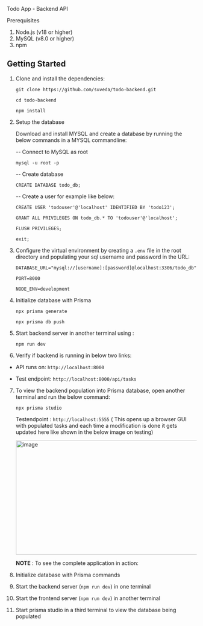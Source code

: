 Todo App - Backend API

Prerequisites

1. Node.js (v18 or higher)
2. MySQL (v8.0 or higher)
3. npm


## Getting Started

1. Clone and install the dependencies:
   
   `git clone https://github.com/suveda/todo-backend.git`
   
   `cd todo-backend`

   `npm install`

2. Setup the database

   Download and install MYSQL and create a database by running the below commands in a MYSQL commandline:

   -- Connect to MySQL as root

    `mysql -u root -p`

    -- Create database

   `CREATE DATABASE todo_db;`

    -- Create a user for example like below:

    `CREATE USER 'todouser'@'localhost' IDENTIFIED BY 'todo123';`

    `GRANT ALL PRIVILEGES ON todo_db.* TO 'todouser'@'localhost';`

    `FLUSH PRIVILEGES;`

    `exit;`

3. Configure the virtual environment by creating a `.env` file in the root directory and populating your sql username and password in the URL:

   `DATABASE_URL="mysql://[username]:[password]@localhost:3306/todo_db"`

   `PORT=8000`

   `NODE_ENV=development`

4. Initialize database with Prisma

   `npx prisma generate`

   `npx prisma db push`

5. Start backend server in another terminal using :

   `npm run dev`

6. Verify if backend is running in below two links:

  - API runs on: `http://localhost:8000`
    
  - Test endpoint: `http://localhost:8000/api/tasks`


7. To view the backend population into Prisma database, open another terminal and run the below command:

   `npx prisma studio`

   Testendpoint : `http://localhost:5555` ( This opens up a browser GUI with populated tasks and each time a modification is done it gets updated here like shown in the below image on testing)

   <img width="1687" height="302" alt="image" src="https://github.com/user-attachments/assets/724ef66e-94ef-4d7d-b895-f1e0169521ae" />


   **NOTE** : To see the complete application in action:
1. Initialize database with Prisma commands
2. Start the backend server (`npm run dev`) in one terminal
3. Start the frontend server (`npm run dev`) in another terminal
4. Start prisma studio in a third terminal to view the database being populated



   

   
